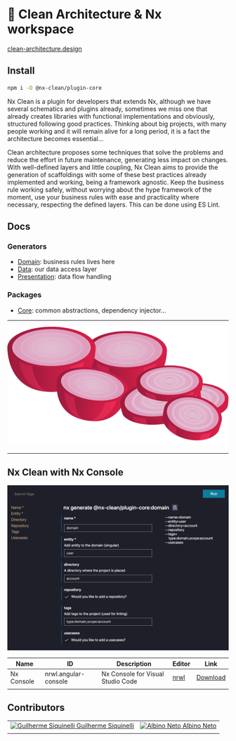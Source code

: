 # 🧅 Clean Architecture & Nx workspace

[clean-architecture.design](https://clean-architecture.design)

## Install

```sh
npm i -D @nx-clean/plugin-core
```

Nx Clean is a plugin for developers that extends Nx, although we have several schematics and plugins already, sometimes we miss one that already creates libraries with functional implementations and obviously, structured following good practices. Thinking about big projects, with many people working and it will remain alive for a long period, it is a fact the architecture becomes essential...

Clean architecture proposes some techniques that solve the problems and reduce the effort in future maintenance, generating less impact on changes. With well-defined layers and little coupling, Nx Clean aims to provide the generation of scaffoldings with some of these best practices already implemented and working, being a framework agnostic. Keep the business rule working safely, without worrying about the hype framework of the moment, use your business rules with ease and practicality where necessary, respecting the defined layers. This can be done using ES Lint.

## Docs

### Generators
  - [Domain](./libs/plugin/core#domain---generate):
  business rules lives here
  - [Data](./libs/plugin/core#data---generate):
  our data access layer
  - [Presentation](./libs/plugin/core#presentation---generate):
  data flow handling

### Packages
  - [Core](./libs/core):
  common abstractions, dependency injector...

---


![Nx Console with Nx Clean](./assets/onions.svg)

---

## Nx Clean with Nx Console

![Nx Console with Nx Clean](./assets/nx-clean-console.png)

| Name | ID | Description | Editor | Link |
| --- | --- | --- | --- | --- |
| Nx Console | nrwl.angular-console | Nx Console for Visual Studio Code | [nrwl](https://nrwl.io/) | [Download](https://marketplace.visualstudio.com/items?itemName=nrwl.angular-console) |
|  |  |  |  |  |

## Contributors

|  |  |
| --- | --- |
| [![Guilherme Siquinelli](https://avatars.githubusercontent.com/u/5638096?v=4) Guilherme Siquinelli ](https://github.com/guiseek) | [![Albino Neto](https://avatars.githubusercontent.com/u/43091506?v=4) Albino Neto](https://github.com/albinomn) |
|  |  |
